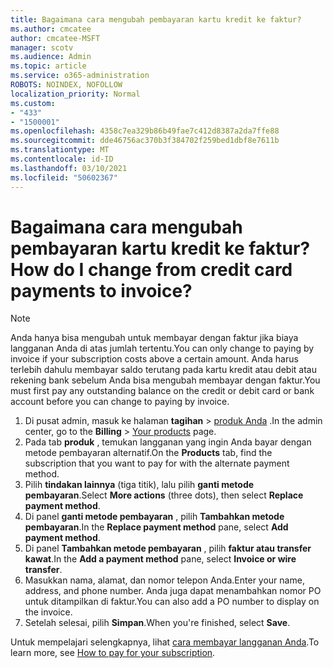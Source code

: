 ```yaml
---
title: Bagaimana cara mengubah pembayaran kartu kredit ke faktur?
ms.author: cmcatee
author: cmcatee-MSFT
manager: scotv
ms.audience: Admin
ms.topic: article
ms.service: o365-administration
ROBOTS: NOINDEX, NOFOLLOW
localization_priority: Normal
ms.custom:
- "433"
- "1500001"
ms.openlocfilehash: 4358c7ea329b86b49fae7c412d8387a2da7ffe88
ms.sourcegitcommit: dde46756ac370b3f384702f259bed1dbf8e7611b
ms.translationtype: MT
ms.contentlocale: id-ID
ms.lasthandoff: 03/10/2021
ms.locfileid: "50602367"
---
```

# <a name="how-do-i-change-from-credit-card-payments-to-invoice"></a><span data-ttu-id="8960a-102">Bagaimana cara mengubah pembayaran kartu kredit ke faktur?</span><span class="sxs-lookup"><span data-stu-id="8960a-102">How do I change from credit card payments to invoice?</span></span>

> [!NOTE]
> <span data-ttu-id="8960a-103">Anda hanya bisa mengubah untuk membayar dengan faktur jika biaya langganan Anda di atas jumlah tertentu.</span><span class="sxs-lookup"><span data-stu-id="8960a-103">You can only change to paying by invoice if your subscription costs above a certain amount.</span></span> <span data-ttu-id="8960a-104">Anda harus terlebih dahulu membayar saldo terutang pada kartu kredit atau debit atau rekening bank sebelum Anda bisa mengubah membayar dengan faktur.</span><span class="sxs-lookup"><span data-stu-id="8960a-104">You must first pay any outstanding balance on the credit or debit card or bank account before you can change to paying by invoice.</span></span>

1. <span data-ttu-id="8960a-105">Di pusat admin, masuk ke halaman **tagihan**  >  [produk Anda](https://go.microsoft.com/fwlink/p/?linkid=842054) .</span><span class="sxs-lookup"><span data-stu-id="8960a-105">In the admin center, go to the **Billing** > [Your products](https://go.microsoft.com/fwlink/p/?linkid=842054) page.</span></span>
2. <span data-ttu-id="8960a-106">Pada tab **produk** , temukan langganan yang ingin Anda bayar dengan metode pembayaran alternatif.</span><span class="sxs-lookup"><span data-stu-id="8960a-106">On the **Products** tab, find the subscription that you want to pay for with the alternate payment method.</span></span>
3. <span data-ttu-id="8960a-107">Pilih **tindakan lainnya** (tiga titik), lalu pilih **ganti metode pembayaran**.</span><span class="sxs-lookup"><span data-stu-id="8960a-107">Select **More actions** (three dots), then select **Replace payment method**.</span></span>
4. <span data-ttu-id="8960a-108">Di panel **ganti metode pembayaran** , pilih **Tambahkan metode pembayaran**.</span><span class="sxs-lookup"><span data-stu-id="8960a-108">In the **Replace payment method** pane, select **Add payment method**.</span></span>
5. <span data-ttu-id="8960a-109">Di panel **Tambahkan metode pembayaran** , pilih **faktur atau transfer kawat**.</span><span class="sxs-lookup"><span data-stu-id="8960a-109">In the **Add a payment method** pane, select **Invoice or wire transfer**.</span></span>
6. <span data-ttu-id="8960a-110">Masukkan nama, alamat, dan nomor telepon Anda.</span><span class="sxs-lookup"><span data-stu-id="8960a-110">Enter your name, address, and phone number.</span></span> <span data-ttu-id="8960a-111">Anda juga dapat menambahkan nomor PO untuk ditampilkan di faktur.</span><span class="sxs-lookup"><span data-stu-id="8960a-111">You can also add a PO number to display on the invoice.</span></span>
7. <span data-ttu-id="8960a-112">Setelah selesai, pilih **Simpan**.</span><span class="sxs-lookup"><span data-stu-id="8960a-112">When you're finished, select **Save**.</span></span>

<span data-ttu-id="8960a-113">Untuk mempelajari selengkapnya, lihat [cara membayar langganan Anda](https://docs.microsoft.com/microsoft-365/commerce/billing-and-payments/pay-for-your-subscription).</span><span class="sxs-lookup"><span data-stu-id="8960a-113">To learn more, see [How to pay for your subscription](https://docs.microsoft.com/microsoft-365/commerce/billing-and-payments/pay-for-your-subscription).</span></span>